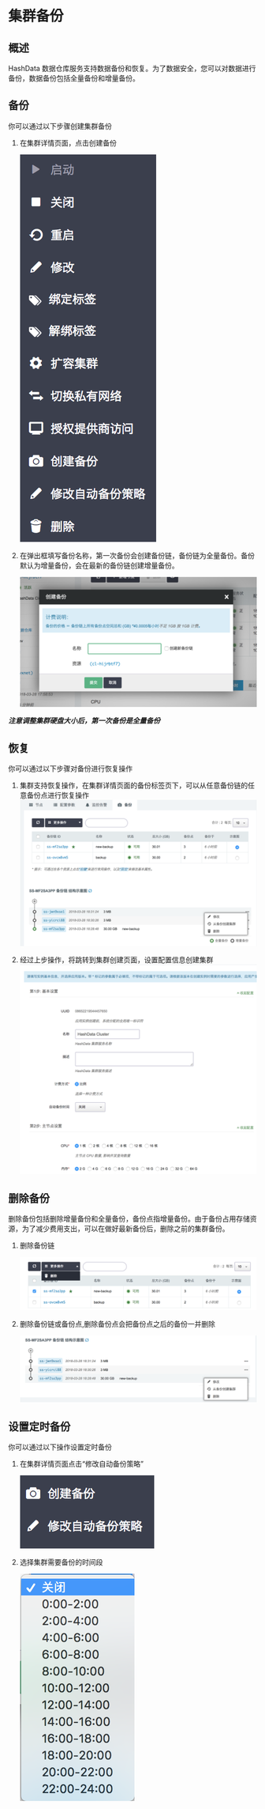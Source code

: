 # 集群备份

## 概述

HashData 数据仓库服务支持数据备份和恢复。为了数据安全，您可以对数据进行备份，数据备份包括全量备份和增量备份。

## 备份

你可以通过以下步骤创建集群备份

1. 在集群详情页面，点击创建备份

	![](assets/create_backup_setup1.png)

2. 在弹出框填写备份名称，第一次备份会创建备份链，备份链为全量备份。备份默认为增量备份，会在最新的备份链创建增量备份。

	![](assets/create_backup_setup2.png)

***注意调整集群硬盘大小后，第一次备份是全量备份***

## 恢复

你可以通过以下步骤对备份进行恢复操作

1. 集群支持恢复操作，在集群详情页面的备份标签页下，可以从任意备份链的任意备份点进行恢复操作
	![](assets/recover_from_backup_step1.png)

2. 经过上步操作，将跳转到集群创建页面，设置配置信息创建集群
	![](assets/recover_from_backup_step2.png)


## 删除备份

删除备份包括删除增量备份和全量备份，备份点指增量备份。由于备份占用存储资源，为了减少费用支出，可以在做好最新备份后，删除之前的集群备份。

1. 删除备份链

	![](assets/delete_backup_1.png)

2. 删除备份链或备份点,删除备份点会把备份点之后的备份一并删除

	![](assets/delete_backup_2.png)


## 设置定时备份

你可以通过以下操作设置定时备份

1. 在集群详情页面点击“修改自动备份策略”

	![](assets/auto_backup_1.png)

2. 选择集群需要备份的时间段

	![](assets/auto_backup_2.png)

